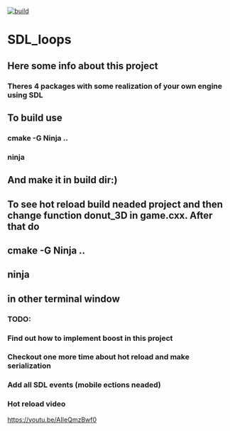 [![build](https://github.com/apachaihop/SDL_loops/actions/workflows/build.yml/badge.svg)](https://github.com/apachaihop/SDL_loops/actions/workflows/build.yml)
# SDL_loops
## Here some info about this project
### Theres 4 packages with some realization of your own engine using SDL
## To build use
### cmake -G Ninja ..
### ninja
## And make it in build dir:)
##
## To see hot reload build neaded project and then change function donut_3D in game.cxx. After that do
## cmake -G Ninja ..
## ninja 
## in other terminal window
### TODO:
### Find out how to implement boost in this project
### Checkout one more time about hot reload and make serialization
### Add all SDL events (mobile ections neaded)
### Hot reload video
https://youtu.be/AIIeQmzBwf0
